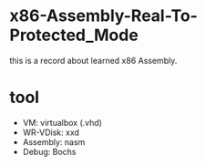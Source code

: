 # x86-Assembly-Real-To-Protected_Mode
this is a record about learned x86 Assembly.

# tool
+ VM: virtualbox (.vhd)
+ WR-VDisk: xxd
+ Assembly: nasm
+ Debug: Bochs
